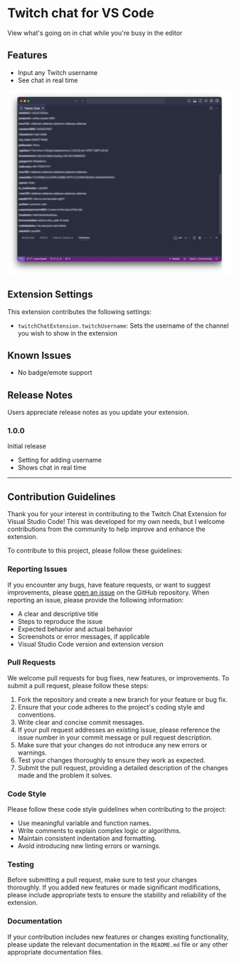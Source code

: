 # Twitch chat for VS Code

View what's going on in chat while you're busy in the editor

## Features

- Input any Twitch username
- See chat in real time

![preview](twitch-chat.png)

## Extension Settings

This extension contributes the following settings:

* `twitchChatExtension.twitchUsername`: Sets the username of the channel you wish to show in the extension

## Known Issues

* No badge/emote support


## Release Notes

Users appreciate release notes as you update your extension.

### 1.0.0

Initial release
* Setting for adding username
* Shows chat in real time

---

## Contribution Guidelines

Thank you for your interest in contributing to the Twitch Chat Extension for Visual Studio Code! This was developed for my own needs, but I welcome contributions from the community to help improve and enhance the extension.

To contribute to this project, please follow these guidelines:

### Reporting Issues

If you encounter any bugs, have feature requests, or want to suggest improvements, please [open an issue](https://github.com/tommerty/vscode-twitch-chat/issues) on the GitHub repository. When reporting an issue, please provide the following information:

- A clear and descriptive title
- Steps to reproduce the issue
- Expected behavior and actual behavior
- Screenshots or error messages, if applicable
- Visual Studio Code version and extension version

### Pull Requests

We welcome pull requests for bug fixes, new features, or improvements. To submit a pull request, please follow these steps:

1. Fork the repository and create a new branch for your feature or bug fix.
2. Ensure that your code adheres to the project's coding style and conventions.
3. Write clear and concise commit messages.
4. If your pull request addresses an existing issue, please reference the issue number in your commit message or pull request description.
5. Make sure that your changes do not introduce any new errors or warnings.
6. Test your changes thoroughly to ensure they work as expected.
7. Submit the pull request, providing a detailed description of the changes made and the problem it solves.

### Code Style

Please follow these code style guidelines when contributing to the project:

- Use meaningful variable and function names.
- Write comments to explain complex logic or algorithms.
- Maintain consistent indentation and formatting.
- Avoid introducing new linting errors or warnings.

### Testing

Before submitting a pull request, make sure to test your changes thoroughly. If you added new features or made significant modifications, please include appropriate tests to ensure the stability and reliability of the extension.

### Documentation

If your contribution includes new features or changes existing functionality, please update the relevant documentation in the `README.md` file or any other appropriate documentation files.


